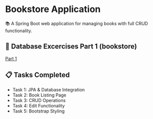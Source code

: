 # Bookstore Application

📚 A Spring Boot web application for managing books with full CRUD functionality.

## 🔗 Database Excercises Part 1 (bookstore)
[Part 1](bookstore)

## 📋 Tasks Completed
- Task 1: JPA & Database Integration
- Task 2: Book Listing Page
- Task 3: CRUD Operations
- Task 4: Edit Functionality  
- Task 5: Bootstrap Styling
